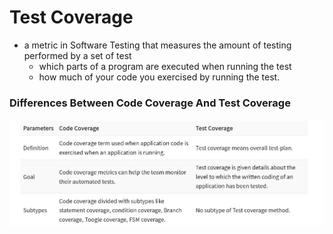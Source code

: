 # Test Coverage
- a metric in Software Testing that measures the amount of testing performed by a set of test
  - which parts of a program are executed when running the test
  -  how much of your code you exercised by running the test.
### Differences Between Code Coverage And Test Coverage
![img.png](img.png)
